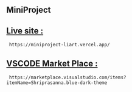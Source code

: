 ## MiniProject

## <a href="https://miniproject-liart.vercel.app/" >Live site :</a>
     https://miniproject-liart.vercel.app/
## <a href="https://marketplace.visualstudio.com/items?itemName=Shriprasanna.blue-dark-theme" >VSCODE Market Place :</a>
     https://marketplace.visualstudio.com/items?itemName=Shriprasanna.blue-dark-theme
